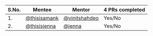 | S.No. | Mentee  | Mentor  | 4 PRs completed |
|---|---|---|---|
| 1.  | [@thisisamank](https://github.com/thisisamank)  | [@vinitshahdeo](https://github.com/vinitshahdeo/)  | Yes/No |
| 2.  | [@thisisjenna](https://github.com/geniecode)  | [@jenna](https://github.com/GenieCode)  | Yes/No |
